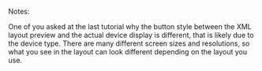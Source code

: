 Notes:

One of you asked at the last tutorial why the button style between the XML layout preview and the actual device display is different, that is likely due to the device type. There are many different screen sizes and resolutions, so what you see in the layout can look different depending on the layout you use.